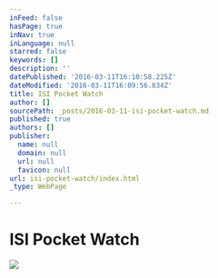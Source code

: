 ```yaml
---
inFeed: false
hasPage: true
inNav: true
inLanguage: null
starred: false
keywords: []
description: ''
datePublished: '2016-03-11T16:10:58.225Z'
dateModified: '2016-03-11T16:09:56.834Z'
title: ISI Pocket Watch
author: []
sourcePath: _posts/2016-03-11-isi-pocket-watch.md
published: true
authors: []
publisher:
  name: null
  domain: null
  url: null
  favicon: null
url: isi-pocket-watch/index.html
_type: WebPage

---
```

# ISI Pocket Watch
![](https://s3-us-west-2.amazonaws.com/the-grid-img/p/29d2780556a77138d21dca7fccd0c0cece2e4368.jpg)